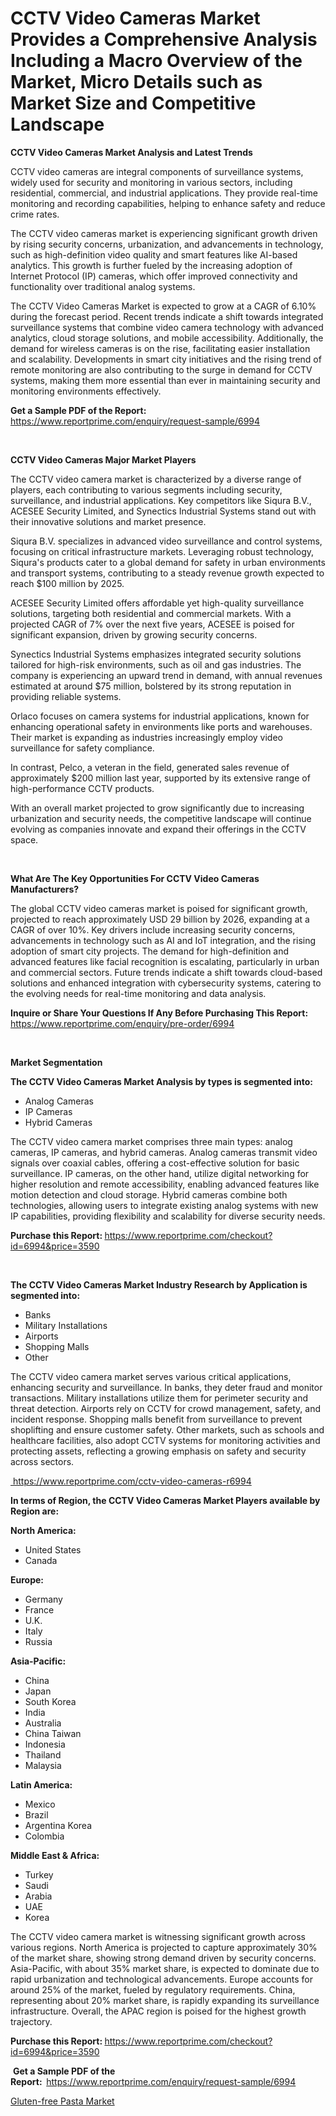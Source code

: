 <p><h1>CCTV Video Cameras Market Provides a Comprehensive Analysis Including a Macro Overview of the Market, Micro Details such as Market Size and Competitive Landscape</h1></p><p><strong>CCTV Video Cameras Market Analysis and Latest Trends</strong></p>
<p><p>CCTV video cameras are integral components of surveillance systems, widely used for security and monitoring in various sectors, including residential, commercial, and industrial applications. They provide real-time monitoring and recording capabilities, helping to enhance safety and reduce crime rates.</p><p>The CCTV video cameras market is experiencing significant growth driven by rising security concerns, urbanization, and advancements in technology, such as high-definition video quality and smart features like AI-based analytics. This growth is further fueled by the increasing adoption of Internet Protocol (IP) cameras, which offer improved connectivity and functionality over traditional analog systems.</p><p>The CCTV Video Cameras Market is expected to grow at a CAGR of 6.10% during the forecast period. Recent trends indicate a shift towards integrated surveillance systems that combine video camera technology with advanced analytics, cloud storage solutions, and mobile accessibility. Additionally, the demand for wireless cameras is on the rise, facilitating easier installation and scalability. Developments in smart city initiatives and the rising trend of remote monitoring are also contributing to the surge in demand for CCTV systems, making them more essential than ever in maintaining security and monitoring environments effectively.</p></p>
<p><strong>Get a Sample PDF of the Report:&nbsp;</strong> <a href="https://www.reportprime.com/enquiry/request-sample/6994?utm_campaign=3346&utm_medium=2&utm_source=Github&utm_content=ia&utm_term=19032025&utm_id=cctv-video-cameras">https://www.reportprime.com/enquiry/request-sample/6994</a></p>
<p>&nbsp;</p>
<p><strong>CCTV Video Cameras Major Market Players</strong></p>
<p><p>The CCTV video camera market is characterized by a diverse range of players, each contributing to various segments including security, surveillance, and industrial applications. Key competitors like Siqura B.V., ACESEE Security Limited, and Synectics Industrial Systems stand out with their innovative solutions and market presence. </p><p>Siqura B.V. specializes in advanced video surveillance and control systems, focusing on critical infrastructure markets. Leveraging robust technology, Siqura's products cater to a global demand for safety in urban environments and transport systems, contributing to a steady revenue growth expected to reach $100 million by 2025.</p><p>ACESEE Security Limited offers affordable yet high-quality surveillance solutions, targeting both residential and commercial markets. With a projected CAGR of 7% over the next five years, ACESEE is poised for significant expansion, driven by growing security concerns.</p><p>Synectics Industrial Systems emphasizes integrated security solutions tailored for high-risk environments, such as oil and gas industries. The company is experiencing an upward trend in demand, with annual revenues estimated at around $75 million, bolstered by its strong reputation in providing reliable systems.</p><p>Orlaco focuses on camera systems for industrial applications, known for enhancing operational safety in environments like ports and warehouses. Their market is expanding as industries increasingly employ video surveillance for safety compliance. </p><p>In contrast, Pelco, a veteran in the field, generated sales revenue of approximately $200 million last year, supported by its extensive range of high-performance CCTV products. </p><p>With an overall market projected to grow significantly due to increasing urbanization and security needs, the competitive landscape will continue evolving as companies innovate and expand their offerings in the CCTV space.</p></p>
<p>&nbsp;</p>
<p><strong>What Are The Key Opportunities For CCTV Video Cameras Manufacturers?</strong></p>
<p><p>The global CCTV video cameras market is poised for significant growth, projected to reach approximately USD 29 billion by 2026, expanding at a CAGR of over 10%. Key drivers include increasing security concerns, advancements in technology such as AI and IoT integration, and the rising adoption of smart city projects. The demand for high-definition and advanced features like facial recognition is escalating, particularly in urban and commercial sectors. Future trends indicate a shift towards cloud-based solutions and enhanced integration with cybersecurity systems, catering to the evolving needs for real-time monitoring and data analysis.</p></p>
<p><strong>Inquire or Share Your Questions If Any Before Purchasing This Report:</strong> <a href="https://www.reportprime.com/enquiry/pre-order/6994?utm_campaign=3346&utm_medium=2&utm_source=Github&utm_content=ia&utm_term=19032025&utm_id=cctv-video-cameras">https://www.reportprime.com/enquiry/pre-order/6994</a></p>
<p>&nbsp;</p>
<p><strong>Market Segmentation</strong></p>
<p><strong>The CCTV Video Cameras Market Analysis by types is segmented into:</strong></p>
<p><ul><li>Analog Cameras</li><li>IP Cameras</li><li>Hybrid Cameras</li></ul></p>
<p><p>The CCTV video camera market comprises three main types: analog cameras, IP cameras, and hybrid cameras. Analog cameras transmit video signals over coaxial cables, offering a cost-effective solution for basic surveillance. IP cameras, on the other hand, utilize digital networking for higher resolution and remote accessibility, enabling advanced features like motion detection and cloud storage. Hybrid cameras combine both technologies, allowing users to integrate existing analog systems with new IP capabilities, providing flexibility and scalability for diverse security needs.</p></p>
<p><strong>Purchase this Report:&nbsp;</strong><a href="https://www.reportprime.com/checkout?id=6994&price=3590&utm_campaign=3346&utm_medium=2&utm_source=Github&utm_content=ia&utm_term=19032025&utm_id=cctv-video-cameras">https://www.reportprime.com/checkout?id=6994&price=3590</a></p>
<p>&nbsp;</p>
<p><strong>The CCTV Video Cameras Market Industry Research by Application is segmented into:</strong></p>
<p><ul><li>Banks</li><li>Military Installations</li><li>Airports</li><li>Shopping Malls</li><li>Other</li></ul></p>
<p><p>The CCTV video camera market serves various critical applications, enhancing security and surveillance. In banks, they deter fraud and monitor transactions. Military installations utilize them for perimeter security and threat detection. Airports rely on CCTV for crowd management, safety, and incident response. Shopping malls benefit from surveillance to prevent shoplifting and ensure customer safety. Other markets, such as schools and healthcare facilities, also adopt CCTV systems for monitoring activities and protecting assets, reflecting a growing emphasis on safety and security across sectors.</p></p>
<p><a href="https://www.reportprime.com/cctv-video-cameras-r6994?utm_campaign=3346&utm_medium=2&utm_source=Github&utm_content=ia&utm_term=19032025&utm_id=cctv-video-cameras">&nbsp;https://www.reportprime.com/cctv-video-cameras-r6994</a></p>
<p><strong>In terms of Region, the CCTV Video Cameras Market Players available by Region are:</strong></p>
<p>
    <p> <strong> North America: </strong>
        <ul>
            <li>United States</li>
            <li>Canada</li>
        </ul>
        </p> 
    <p> <strong> Europe: </strong>
        <ul>
            <li>Germany</li>
            <li>France</li>
            <li>U.K.</li>
            <li>Italy</li>
            <li>Russia</li>
        </ul>
        </p> 
    <p> <strong> Asia-Pacific: </strong>
        <ul>
            <li>China</li>
            <li>Japan</li>
            <li>South Korea</li>
            <li>India</li>
            <li>Australia</li>
            <li>China Taiwan</li>
            <li>Indonesia</li>
            <li>Thailand</li>
            <li>Malaysia</li>
        </ul>
        </p> 
    <p> <strong> Latin America: </strong>
        <ul>
            <li>Mexico</li>
            <li>Brazil</li>
            <li>Argentina Korea</li>
            <li>Colombia</li>
        </ul>
        </p> 
    <p> <strong> Middle East & Africa: </strong>
        <ul>
            <li>Turkey</li>
            <li>Saudi</li>
            <li>Arabia</li>
            <li>UAE</li>
            <li>Korea</li>
        </ul>
    </p>
    </p>
<p><p>The CCTV video camera market is witnessing significant growth across various regions. North America is projected to capture approximately 30% of the market share, showing strong demand driven by security concerns. Asia-Pacific, with about 35% market share, is expected to dominate due to rapid urbanization and technological advancements. Europe accounts for around 25% of the market, fueled by regulatory requirements. China, representing about 20% market share, is rapidly expanding its surveillance infrastructure. Overall, the APAC region is poised for the highest growth trajectory.</p></p>
<p><strong>Purchase this Report: </strong><a href="https://www.reportprime.com/checkout?id=6994&price=3590&utm_campaign=3346&utm_medium=2&utm_source=Github&utm_content=ia&utm_term=19032025&utm_id=cctv-video-cameras">https://www.reportprime.com/checkout?id=6994&price=3590</a></p>
<p>&nbsp;<strong>Get a Sample PDF of the Report:&nbsp;&nbsp;</strong><a href="https://www.reportprime.com/enquiry/request-sample/6994?utm_campaign=3346&utm_medium=2&utm_source=Github&utm_content=ia&utm_term=19032025&utm_id=cctv-video-cameras">https://www.reportprime.com/enquiry/request-sample/6994</a></p>
<p><strong></strong></p>
<p><p><a href="https://github.com/delcirodda4f/Market-Research-Report-List-1/blob/main/gluten-free-pasta-market.md?utm_campaign=3346&utm_medium=2&utm_source=Github&utm_content=ia&utm_term=19032025&utm_id=cctv-video-cameras">Gluten-free Pasta Market</a></p></p>